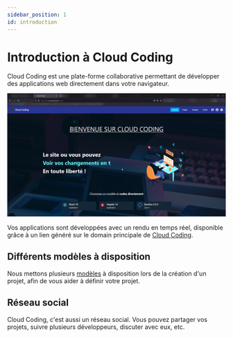 ```yaml
---
sidebar_position: 1
id: introduction
---
```


# Introduction à Cloud Coding

Cloud Coding est une plate-forme collaborative permettant de développer
des applications web directement dans votre navigateur.

![](./img/1_introduction-1658073966064.png)

Vos applications sont développées avec un rendu en temps réel,
disponible grâce à un lien généré sur le domain principale de [Cloud Coding](https://cloudcoding.fr).

## Différents modèles à disposition

Nous mettons plusieurs [modèles](projets/#models) à disposition lors de la création d'un projet,
afin de vous aider à définir votre projet.

## Réseau social

Cloud Coding, c'est aussi un réseau social. Vous pouvez partager vos projets,
suivre plusieurs développeurs, discuter avec eux, etc.

